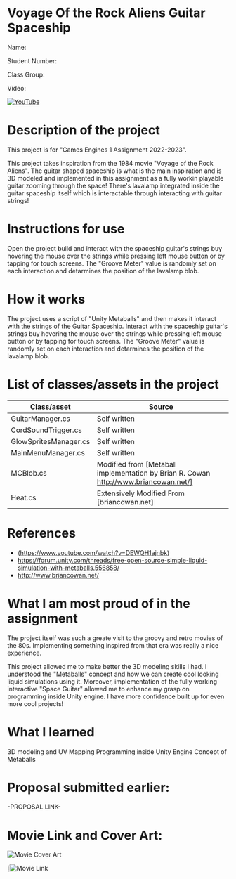 # Voyage Of the Rock Aliens Guitar Spaceship

Name:

Student Number: 

Class Group:

Video:

[![YouTube](http://img.youtube.com/vi/IpTh5TVOK84/0.jpg)](https://youtu.be/IpTh5TVOK84)

# Description of the project
This project is for "Games Engines 1 Assignment 2022-2023".

This project takes inspiration from the 1984 movie "Voyage of the Rock Aliens". The guitar shaped spaceship is what is the main inspiration and is 3D modeled and implemented in this assignment as a fully workin playable guitar zooming through the space! There's lavalamp integrated inside the guitar spaceship itself which is interactable through interacting with guitar strings!

# Instructions for use

Open the project build and interact with the spaceship guitar's strings buy hovering the mouse over the strings while pressing left mouse button or by tapping for touch screens.
The "Groove Meter" value is randomly set on each interaction and detarmines the position of the lavalamp blob.

# How it works

The project uses a script of "Unity Metaballs" and then makes it interact with the strings of the Guitar Spaceship. Interact with the spaceship guitar's strings buy hovering the mouse over the strings while pressing left mouse button or by tapping for touch screens.
The "Groove Meter" value is randomly set on each interaction and detarmines the position of the lavalamp blob.


# List of classes/assets in the project

| Class/asset | Source |
|-----------|-----------|
| GuitarManager.cs | Self written |
| CordSoundTrigger.cs | Self written |
| GlowSpritesManager.cs | Self written |
| MainMenuManager.cs | Self written |
| MCBlob.cs | Modified from [Metaball implementation by Brian R. Cowan http://www.briancowan.net/] |
| Heat.cs | Extensively Modified From [briancowan.net] |

# References
* (https://www.youtube.com/watch?v=DEWQH1ajnbk)
* https://forum.unity.com/threads/free-open-source-simple-liquid-simulation-with-metaballs.556858/
* http://www.briancowan.net/

# What I am most proud of in the assignment
The project itself was such a greate visit to the groovy and retro movies of the 80s. Implementing something inspired from that era was really a nice experience.

This project allowed me to make better the 3D modeling skills I had. I understood the "Metaballs" concept and how we can create cool looking liquid simulations using it. Moreover, implementation of the fully working interactive "Space Guitar" allowed me to enhance my grasp on programming inside Unity engine. I have more confidence built up for even more cool projects! 

# What I learned

3D modeling and UV Mapping
Programming inside Unity Engine
Concept of Metaballs

# Proposal submitted earlier:

-PROPOSAL LINK-


# Movie Link and Cover Art:

![Movie Cover Art](https://drive.google.com/file/d/1K5M3u1ULPGp2NELO1hzypRxGMGIm8kUT/view?usp=share_link)

[![Movie Link](https://www.youtube.com/watch?v=DEWQH1ajnbk)

